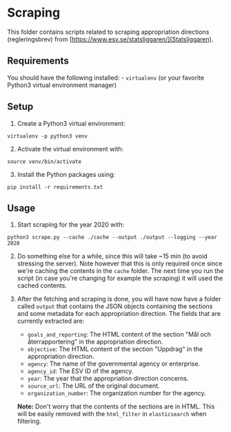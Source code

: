 # Scraping
This folder contains scripts related to scraping appropriation directions
(regleringsbrev) from [https://www.esv.se/statsliggaren/](Statsliggaren).

## Requirements
You should have the following installed:
    - `virtualenv` (or your favorite Python3 virtual environment manager)

## Setup
1. Create a Python3 virtual environment:
```
virtualenv -p python3 venv
```

2. Activate the virtual environment with:
```
source venv/bin/activate
```

3. Install the Python packages using:
```
pip install -r requirements.txt
```

## Usage
1. Start scraping for the year 2020 with:
```
python3 scrape.py --cache ./cache --output ./output --logging --year 2020
```

2. Do something else for a while, since this will take ~15 min (to avoid
   stressing the server). Note however that this is only required once since
   we're caching the contents in the `cache` folder. The next time you run the
   script (in case you're changing for example the scraping) it will used the
   cached contents.

3. After the fetching and scraping is done, you will have now have a folder
   called `output` that contains the JSON objects containing the sections and
   some metadata for each appropriation direction. The fields that are
   currently extracted are:

   - `goals_and_reporting`: The HTML content of the section "Mål och
     återrapportering" in the appropriation direction.
   - `objective`: The HTML content of the section "Uppdrag" in the
     appropriation direction.
   - `agency`: The name of the governmental agency or enterprise.
   - `agency_id`: The ESV ID of the agency.
   - `year`: The year that the appropriation direction concerns.
   - `source_url`: The URL of the original document.
   - `organization_number`: The organization number for the agency.

   **Note:** Don't worry that the contents of the sections are in HTML. This
   will be easily removed with the `html_filter` in `elasticsearch` when
   filtering.
